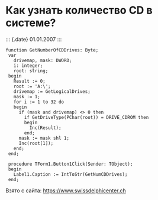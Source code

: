 Как узнать количество CD в системе?
===================================

::: {.date}
01.01.2007
:::

    function GetNumberOfCDDrives: Byte;
     var
       drivemap, mask: DWORD;
       i: integer;
       root: string;
     begin
       Result := 0;
       root := 'A:\';
       drivemap := GetLogicalDrives;
       mask := 1;
       for i := 1 to 32 do
       begin
         if (mask and drivemap) <> 0 then
           if GetDriveType(PChar(root)) = DRIVE_CDROM then
           begin
             Inc(Result);
           end;
         mask := mask shl 1;
         Inc(root[1]);
       end;
     end;
     
     procedure TForm1.Button1Click(Sender: TObject);
     begin
       Label1.Caption := IntToStr(GetNumCDDrives);
     end;

Взято с сайта: <https://www.swissdelphicenter.ch>
